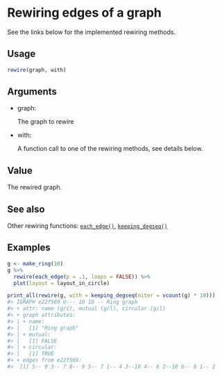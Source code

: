 # Rewiring edges of a graph

See the links below for the implemented rewiring methods.

## Usage

``` r
rewire(graph, with)
```

## Arguments

- graph:

  The graph to rewire

- with:

  A function call to one of the rewiring methods, see details below.

## Value

The rewired graph.

## See also

Other rewiring functions:
[`each_edge()`](https://r.igraph.org/reference/each_edge.md),
[`keeping_degseq()`](https://r.igraph.org/reference/keeping_degseq.md)

## Examples

``` r
g <- make_ring(10)
g %>%
  rewire(each_edge(p = .1, loops = FALSE)) %>%
  plot(layout = layout_in_circle)

print_all(rewire(g, with = keeping_degseq(niter = vcount(g) * 10)))
#> IGRAPH e22f569 U--- 10 10 -- Ring graph
#> + attr: name (g/c), mutual (g/l), circular (g/l)
#> + graph attributes:
#> | + name:
#> |   [1] "Ring graph"
#> | + mutual:
#> |   [1] FALSE
#> | + circular:
#> |   [1] TRUE
#> + edges from e22f569:
#>  [1] 5-- 9 3-- 7 8-- 9 5-- 7 1-- 4 3--10 4-- 6 2--10 6-- 8 1-- 2
```
